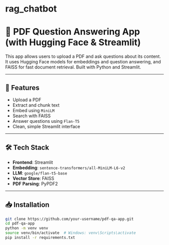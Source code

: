 # rag_chatbot
# 📘 PDF Question Answering App (with Hugging Face & Streamlit)

This app allows users to upload a PDF and ask questions about its content. It uses Hugging Face models for embeddings and question answering, and FAISS for fast document retrieval. Built with Python and Streamlit.

---

## 🚀 Features
- Upload a PDF
- Extract and chunk text
- Embed using `MiniLM`
- Search with FAISS
- Answer questions using `Flan-T5`
- Clean, simple Streamlit interface

---

## 🛠 Tech Stack
- **Frontend**: Streamlit  
- **Embedding**: `sentence-transformers/all-MiniLM-L6-v2`  
- **LLM**: `google/flan-t5-base`  
- **Vector Store**: FAISS  
- **PDF Parsing**: PyPDF2  

---

## 📥 Installation

```bash
git clone https://github.com/your-username/pdf-qa-app.git
cd pdf-qa-app
python -m venv venv
source venv/bin/activate  # Windows: venv\Scripts\activate
pip install -r requirements.txt
